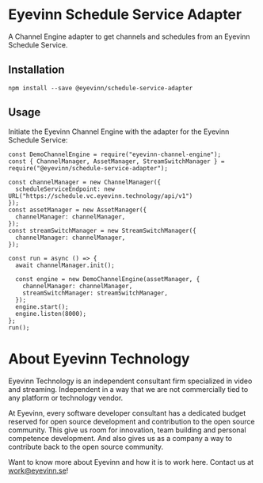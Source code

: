 # Eyevinn Schedule Service Adapter

A Channel Engine adapter to get channels and schedules from an Eyevinn Schedule Service.

## Installation

```
npm install --save @eyevinn/schedule-service-adapter
```

## Usage

Initiate the Eyevinn Channel Engine with the adapter for the Eyevinn Schedule Service:

```
const DemoChannelEngine = require("eyevinn-channel-engine");
const { ChannelManager, AssetManager, StreamSwitchManager } = require("@eyevinn/schedule-service-adapter");

const channelManager = new ChannelManager({
  scheduleServiceEndpoint: new URL("https://schedule.vc.eyevinn.technology/api/v1")
});
const assetManager = new AssetManager({
  channelManager: channelManager,
});
const streamSwitchManager = new StreamSwitchManager({
  channelManager: channelManager,
});

const run = async () => {
  await channelManager.init();

  const engine = new DemoChannelEngine(assetManager, {
    channelManager: channelManager,
    streamSwitchManager: streamSwitchManager,
  });
  engine.start();
  engine.listen(8000);
};
run();
```

# About Eyevinn Technology

Eyevinn Technology is an independent consultant firm specialized in video and streaming. Independent in a way that we are not commercially tied to any platform or technology vendor.

At Eyevinn, every software developer consultant has a dedicated budget reserved for open source development and contribution to the open source community. This give us room for innovation, team building and personal competence development. And also gives us as a company a way to contribute back to the open source community.

Want to know more about Eyevinn and how it is to work here. Contact us at work@eyevinn.se!